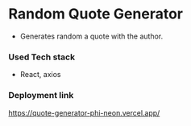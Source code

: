 # **Random Quote Generator**
- Generates random a quote with the author.

### Used Tech stack
- React, axios

### Deployment link
https://quote-generator-phi-neon.vercel.app/
